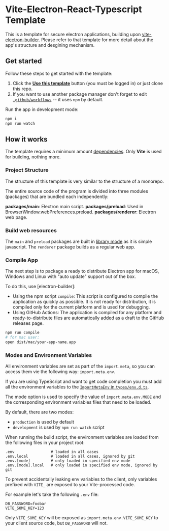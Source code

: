 # Vite-Electron-React-Typescript Template

This is a template for secure electron applications, building upon [vite-electron-builder](https://github.com/cawa-93/vite-electron-builder). Please refer to that template for more detail about the app's structure and desgining mechanism. 

## Get started

Follow these steps to get started with the template:

1. Click the **[Use this template](https://github.com/amy-juan-li/electron-vite-react-typescript/generate)** button (you must be
   logged in) or just clone this repo.
2. If you want to use another package manager don't forget to edit [`.github/workflows`](/.github/workflows) -- it
   uses `npm` by default.
   
Run the app in development mode:
```bash
npm i
npm run watch
```
## How it works

The template requires a minimum amount [dependencies](package.json). Only **Vite** is used for building, nothing more.

### Project Structure

The structure of this template is very similar to the structure of a monorepo.

The entire source code of the program is divided into three modules (packages) that are bundled each independently:

**packages/main**: Electron main script.
**packages/preload**: Used in BrowserWindow.webPreferences.preload. 
**packages/renderer**: Electron web page. 

### Build web resources

The `main` and `preload` packages are built in [library mode](https://vitejs.dev/guide/build.html#library-mode) as it is
simple javascript.
The `renderer` package builds as a regular web app.

### Compile App

The next step is to package a ready to distribute Electron app for macOS, Windows and Linux with "auto update" support
out of the box.

To do this, use [electron-builder]:

- Using the npm script `compile`: This script is configured to compile the application as quickly as possible. It is not
  ready for distribution, it is compiled only for the current platform and is used for debugging.
- Using GitHub Actions: The application is compiled for any platform and ready-to-distribute files are automatically
  added as a draft to the GitHub releases page.
  
```bash
npm run compile
# for mac user:
open dist/mac/your-app-name.app
```

### Modes and Environment Variables

All environment variables are set as part of the `import.meta`, so you can access them vie the following
way: `import.meta.env`.

If you are using TypeScript and want to get code completion you must add all the environment variables to
the [`ImportMetaEnv` in `types/env.d.ts`](types/env.d.ts).

The mode option is used to specify the value of `import.meta.env.MODE` and the corresponding environment variables files
that need to be loaded.

By default, there are two modes:

- `production` is used by default
- `development` is used by `npm run watch` script

When running the build script, the environment variables are loaded from the following files in your project root:

```
.env                # loaded in all cases
.env.local          # loaded in all cases, ignored by git
.env.[mode]         # only loaded in specified env mode
.env.[mode].local   # only loaded in specified env mode, ignored by git
```

To prevent accidentally leaking env variables to the client, only variables prefixed with `VITE_` are exposed to your
Vite-processed code.

For example let's take the following `.env` file:

```
DB_PASSWORD=foobar
VITE_SOME_KEY=123
```

Only `VITE_SOME_KEY` will be exposed as `import.meta.env.VITE_SOME_KEY` to your client source code, but `DB_PASSWORD`
will not.
